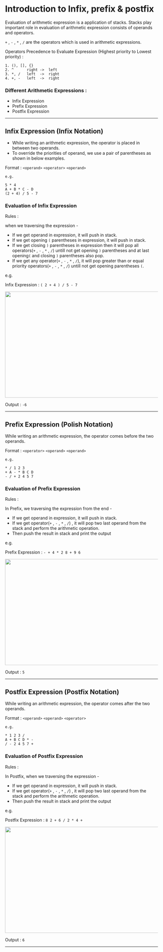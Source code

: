 # **Introduction to Infix, prefix & postfix**

<p>Evaluation of arithmetic expression is a application of stacks. Stacks play important role in evaluation of arithmetic expression consists of operands and operators.</p>

`+` , `-` , `*` , `/` are the operators which is used in arithmetic expressions.

Operators Precedence to Evaluate Expression (Highest priority to Lowest priority) :
``` 
1. (), [], {}
2. ^      right ->  left
3. *, /   left  ->  right
4. +, -   left  ->  right
```

### Different Arithmetic Expressions :
- Infix Expression
- Prefix Expression
- Postfix Expression

***

## Infix Expression (Infix Notation)

- While writing an arithmetic expression, the operator is placed in between two operands.
- To override the priorities of operand, we use a pair of parentheses as shown in below examples.

Format : `<operand>` `<operator>` `<operand>`

```
e.g.

5 * 4
A + B * C - D
(2 + 4) / 5 - 7
```

### Evaluation of Infix Expression

Rules :

when we traversing the expression -
- If we get operand in expression, it will push in stack.
- If we get opening `(` parentheses in expression, it will push in stack. 
- If we get closing `)` parentheses in expression then it will pop all operators(`+` , `-` , `*` , `/`) untill not get opening `)` parentheses and at last opening`(` and closing `)` parentheses also pop.
- If we get any operator(`+` , `-` , `*` , `/`), it will pop greater than or equal priority operators(`+` , `-` , `*` , `/`) untill not get opening parentheses `(`.

e.g.

Infix Expression : `( 2 + 4 ) / 5 - 7`

<p align="center">
<img  src="https://user-images.githubusercontent.com/67793499/134872097-5b7b6d64-c0ea-442d-ab5a-74eee5eb17da.png" width="600" height="350">
</p>

Output : `-6`

***

## Prefix Expression (Polish Notation)

While writing an arithmetic expression, the operator comes before the two operands.

Format : `<operator>` `<operand>` `<operand>` 

```
e.g.

* / 1 2 3
+ A - * B C D
- / + 2 4 5 7
```

### Evaluation of Prefix Expression

Rules :

In Prefix, we traversing the expression from the end -
- If we get operand in expression, it will push in stack.
- If we get operator(`+` , `-` , `*` , `/`) , it will pop two last operand from the stack and perform the arithmetic operation.
- Then push the result in stack and print the output

e.g.

Prefix Expression : `- + 4 * 2 8 + 9 6`

<p align="center">
<img  src="https://user-images.githubusercontent.com/67793499/134878797-676f0bc2-bfe2-4c62-abff-7c378bdc0925.png" width="600" height="350">
</p>

Output : `5`                                                                                                                   

***


## Postfix Expression (Postfix Notation)

While writing an arithmetic expression, the operator comes after the two operands.

Format : `<operand>` `<operand>` `<operator>`

```
e.g.

* 1 2 3 /
A + B C D * - 
/ - 2 4 5 7 +
```

### Evaluation of Postfix Expression

Rules :

In Postfix, when we traversing the expression -
- If we get operand in expression, it will push in stack.
- If we get operator(`+` , `-` , `*` , `/`) , it will pop two last operand from the stack and perform the arithmetic operation.
- Then push the result in stack and print the output

e.g.

Postfix Expression : `8 2 + 6 / 2 * 4 +`

<p align="center">
<img  src="https://user-images.githubusercontent.com/67793499/134880739-e989e876-24ef-4026-9333-a8fe54ad0f54.png" width="600" height="350">
</p>

Output : `6`

***
